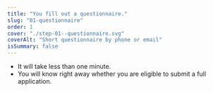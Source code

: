 ```yaml
---
title: "You fill out a questionnaire."
slug: "01-questionnaire"
order: 1
cover: "./step-01--questionnaire.svg"
coverAlt: "Short questionnaire by phone or email"
isSummary: false
---
```


* It will take less than one minute.
* You will know right away whether you are eligible to submit a full application.